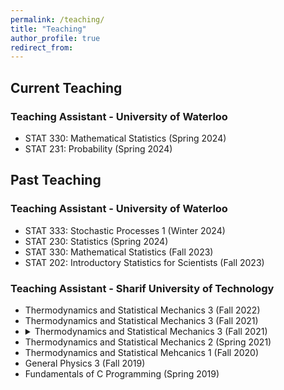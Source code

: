 ```yaml
---
permalink: /teaching/
title: "Teaching"
author_profile: true
redirect_from: 
---
```

## Current Teaching
### Teaching Assistant - University of Waterloo 
  * STAT 330: Mathematical Statistics (Spring 2024)
  * STAT 231: Probability (Spring 2024)

## Past Teaching
### Teaching Assistant - University of Waterloo
  * STAT 333: Stochastic Processes 1 (Winter 2024)
  * STAT 230: Statistics (Spring 2024)
  * STAT 330: Mathematical Statistics (Fall 2023)
  * STAT 202: Introductory Statistics for Scientists (Fall 2023)
### Teaching Assistant - Sharif University of Technology 
  * Thermodynamics and Statistical Mechanics 3 (Fall 2022)
  * Thermodynamics and Statistical Mechanics 3 (Fall 2021)
  * <details close>
    <summary>Thermodynamics and Statistical Mechanics 3 (Fall 2021)</summary>                                                    
        <ul>
        <p></p>
        <li><a href="/files/SM3-1.pdf" target="_blank">Problem Set 1</a></li>
        <li><a href="/files/SM3-2.pdf" target="_blank">Problem Set 2</a></li>
        <li><a href="/files/SM3-3.pdf" target="_blank">Problem Set 3</a></li>
        <li><a href="/files/SM3-4.pdf" target="_blank">Problem Set 4</a></li>
        <li><a href="/files/SM3-5.pdf" target="_blank">Problem Set 5</a></li>
        </ul><br></details>
  * Thermodynamics and Statistical Mechanics 2 (Spring 2021)
  * Thermodynamics and Statistical Mehcanics 1 (Fall 2020)
  * General Physics 3 (Fall 2019)
  * Fundamentals of C Programming (Spring 2019)
